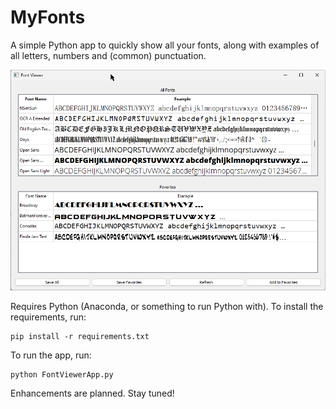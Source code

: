 # MyFonts
A simple Python app to quickly show all your fonts, along with examples of all letters, numbers and (common) punctuation.

![](FontViewer.png)

Requires Python (Anaconda, or something to run Python with). To install the requirements, run:
```shell
pip install -r requirements.txt
```

To run the app, run:
```shell
python FontViewerApp.py
```

Enhancements are planned. Stay tuned!